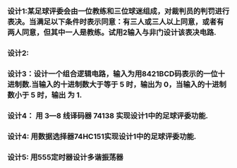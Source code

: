 ### 设计1:某足球评委会由一位教练和三位球迷组成，对裁判员的判罚进行表决。当满足以下条件时表示同意：有三人或三人以上同意，或者有两人同意，但其中一人是教练。试用2输入与非门设计该表决电路. 

### 设计2: 

### 设计3：设计一个组合逻辑电路，输入为用8421BCD码表示的一位十进制数.当输入的十进制数大于等于 5 时，输出为 0，当输入的十进制数小于 5 时，输出 为 1. 

### 设计4： 用 3—8 线译码器 74138 实现设计1中的足球评委功能. 
### 设计4:  用数据选择器74HC151实现设计1中的足球评委功能. 

### 设计5: 用555定时器设计多谐振荡器